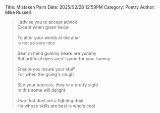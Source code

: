 Title: Mistaken Pairs
Date: 2025/02/28 12:59PM
Category: Poetry
Author: Mike Russell

> I advise you to accept advice<br>
> Except when given twice<br><br>
> To alter your words at the altar<br>
> Is not so very nice<br><br>
> Bear in mind gummy bears are yummy<br>
> But artificial dyes aren't good for your tummy<br><br>
> Ensure you insure your stuff<br>
> For when the going's rough<br><br>
> Site your sources, they're a pretty sight<br>
> In this some will delight<br><br>
> Two that duel are a fighting dual<br>
> He whose skills are best is who's cool
